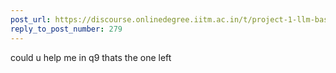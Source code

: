 ```yaml
---
post_url: https://discourse.onlinedegree.iitm.ac.in/t/project-1-llm-based-automation-agent-discussion-thread-tds-jan-2025/164277/329
reply_to_post_number: 279
---
```

could u help me in q9 thats the one left
